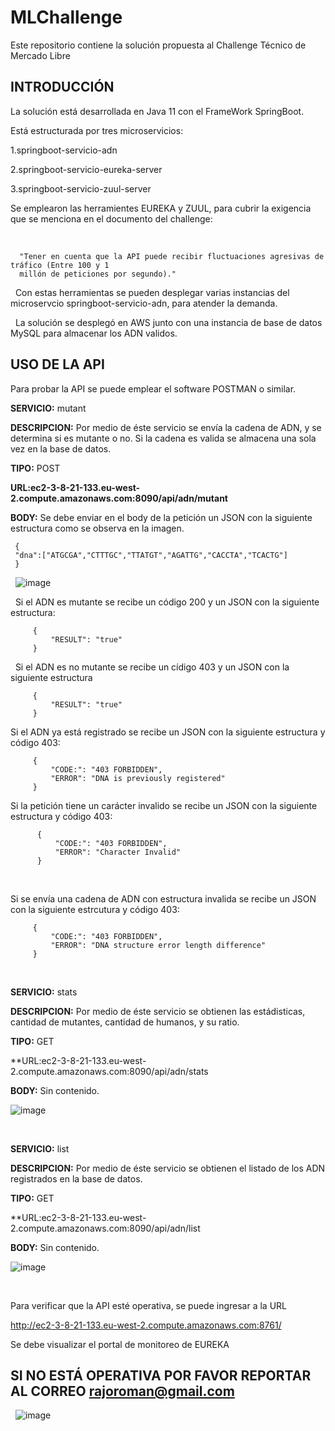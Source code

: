 # MLChallenge
 Este repositorio contiene la solución propuesta al Challenge Técnico de Mercado Libre

## INTRODUCCIÓN

La solución está desarrollada en Java 11 con el FrameWork SpringBoot.
&nbsp;

Está estructurada por tres microservicios:
&nbsp;

1.springboot-servicio-adn
&nbsp;

2.springboot-servicio-eureka-server
&nbsp;

3.springboot-servicio-zuul-server
&nbsp;

Se emplearon las herramientes EUREKA y ZUUL, para cubrir la exigencia que se menciona en el documento del challenge:

&nbsp;

      "Tener en cuenta que la API puede recibir fluctuaciones agresivas de tráfico (Entre 100 y 1
      millón de peticiones por segundo)."


&nbsp;
Con estas herramientas se pueden desplegar varias instancias del microservcio springboot-servicio-adn, para atender la demanda.

&nbsp;
La solución se desplegó en AWS junto con una instancia de base de datos MySQL para almacenar los ADN validos.
&nbsp;

## **USO DE LA API**

Para probar la API se puede emplear el software POSTMAN o similar.
&nbsp;

**SERVICIO:** mutant
&nbsp;

**DESCRIPCION:** Por medio de éste servicio se envía la cadena de ADN, y se determina si es mutante o no. Si la cadena es valida se almacena una sola vez en la base de datos.
&nbsp;

**TIPO:** POST
&nbsp;

**URL:ec2-3-8-21-133.eu-west-2.compute.amazonaws.com:8090/api/adn/mutant**
&nbsp;

**BODY:** Se debe enviar en el body de la petición un JSON con la siguiente estructura como se observa en la imagen.
&nbsp;

     {
     "dna":["ATGCGA","CTTTGC","TTATGT","AGATTG","CACCTA","TCACTG"]
     }


&nbsp;
![image](https://user-images.githubusercontent.com/51220078/113524551-01de7300-9575-11eb-8e65-7de3aeb6ee81.png)

&nbsp;
Si el ADN es mutante se recibe un código 200 y un JSON  con la siguiente estructura:


         {
             "RESULT": "true"
         }

&nbsp;
Si el ADN es no mutante se recibe un cídigo 403 y un JSON con la siguiente estructura
&nbsp;


         {
             "RESULT": "true"
         }

Si el ADN ya está registrado se recibe un JSON con la siguiente estructura y código 403:
&nbsp;

         {
             "CODE:": "403 FORBIDDEN",
             "ERROR": "DNA is previously registered"
         }

Si la petición tiene un carácter invalido se recibe un JSON con la siguiente estructura y código 403:
&nbsp;

          {
              "CODE:": "403 FORBIDDEN",
              "ERROR": "Character Invalid"
          }

&nbsp;

Si se envía una cadena de ADN con estructura invalida se recibe un JSON con la siguiente estrcutura y código 403:
&nbsp;

         {
             "CODE:": "403 FORBIDDEN",
             "ERROR": "DNA structure error length difference"
         }
&nbsp;

**SERVICIO:** stats
&nbsp;

**DESCRIPCION:** Por medio de éste servicio se obtienen las estádisticas, cantidad de mutantes, cantidad de humanos, y su ratio.
&nbsp;

**TIPO:** GET
&nbsp;

**URL:ec2-3-8-21-133.eu-west-2.compute.amazonaws.com:8090/api/adn/stats
&nbsp;

**BODY:** Sin contenido.
&nbsp;

![image](https://user-images.githubusercontent.com/51220078/113524816-d5c3f180-9576-11eb-8dba-6f1ad207b346.png)

&nbsp;

**SERVICIO:** list
&nbsp;

**DESCRIPCION:** Por medio de éste servicio se obtienen el listado de los ADN registrados en la base de datos.
&nbsp;

**TIPO:** GET
&nbsp;

**URL:ec2-3-8-21-133.eu-west-2.compute.amazonaws.com:8090/api/adn/list
&nbsp;

**BODY:** Sin contenido.
&nbsp;

![image](https://user-images.githubusercontent.com/51220078/113524856-2cc9c680-9577-11eb-8524-86b51988811e.png)


&nbsp;

Para verificar que la API esté operativa, se puede ingresar a la URL 
&nbsp;

http://ec2-3-8-21-133.eu-west-2.compute.amazonaws.com:8761/
&nbsp;

Se debe visualizar el portal de monitoreo de EUREKA
&nbsp;

## **SI NO ESTÁ OPERATIVA POR FAVOR REPORTAR AL CORREO rajoroman@gmail.com**

&nbsp;
![image](https://user-images.githubusercontent.com/51220078/113525029-2ee05500-9578-11eb-90c8-59b178e2d9b9.png)
